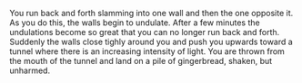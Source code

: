 You run back and forth slamming into one wall and then the one opposite it.
As you do this, the walls begin to undulate. After a few minutes the undulations
become so great that you can no longer run back and forth. Suddenly the walls
close tighly around you and push you upwards toward a tunnel where there is
an increasing intensity of light. You are thrown from the mouth of the tunnel
and land on a pile of gingerbread, shaken, but unharmed.
